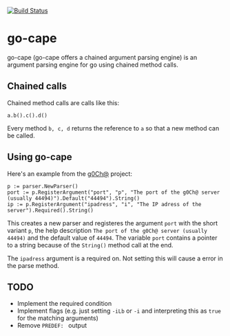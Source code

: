 [![Build Status](https://travis-ci.org/hauke96/go-cape.svg?branch=master)](https://travis-ci.org/hauke96/go-cape)
# go-cape
go-cape (go-cape offers a chained argument parsing engine) is an argument parsing engine for go using chained method calls.

## Chained calls
Chained method calls are calls like this:
```
a.b().c().d()
```
Every method `b, c, d` returns the reference to `a` so that a new method can be called.

## Using go-cape
Here's an example from the [g0Ch@]() project:
```
p := parser.NewParser()
port := p.RegisterArgument("port", "p", "The port of the g0Ch@ server (usually 44494)").Default("44494").String()
ip := p.RegisterArgument("ipadress", "i", "The IP adress of the server").Required().String()
```
This creates a new parser and registeres the argument `port` with the short variant `p`, the help description `The port of the g0Ch@ server (usually 44494)` and the default value of `44494`. The variable `port` contains a pointer to a string because of the `String()` method call at the end.

The `ipadress` argument is a required on. Not setting this will cause a error in the parse method.

## TODO
* Implement the required condition
* Implement flags (e.g. just setting `-iLb` or `-i` and interpreting this as `true` for the matching arguments)
* Remove `PREDEF: ` output
